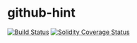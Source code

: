 # github-hint

[![Build Status][travis-image]][travis-url]
[![Solidity Coverage Status][coveralls-image]][coveralls-url]

[travis-image]: https://travis-ci.org/parity-contracts/github-hint.svg?branch=master
[travis-url]: https://travis-ci.org/parity-contracts/github-hint
[coveralls-image]: https://coveralls.io/repos/github/parity-contracts/github-hint/badge.svg?branch=master
[coveralls-url]: https://coveralls.io/github/parity-contracts/github-hint?branch=master
